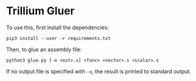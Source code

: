 Trillium Gluer
==============

To use this, first install the dependencies:

    pip3 install --user -r requirements.txt

Then, to glue an assembly file:

    python3 glue.py [-o <out>.s] <func> <vector>.s <scalar>.s

If no output file is specified with `-o`, the result is printed to standard output.
